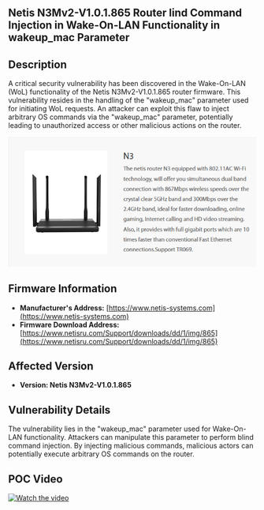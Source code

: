 ## Netis N3Mv2-V1.0.1.865 Router lind Command Injection in Wake-On-LAN Functionality in wakeup_mac Parameter

## Description

A critical security vulnerability has been discovered in the Wake-On-LAN (WoL) functionality of the Netis N3Mv2-V1.0.1.865 router firmware. This vulnerability resides in the handling of the "wakeup_mac" parameter used for initiating WoL requests. An attacker can exploit this flaw to inject arbitrary OS commands via the "wakeup_mac" parameter, potentially leading to unauthorized access or other malicious actions on the router.

![Router](images/1.png)

## Firmware Information

- **Manufacturer's Address:** [https://www.netis-systems.com](https://www.netis-systems.com)
- **Firmware Download Address:** [https://www.netisru.com/Support/downloads/dd/1/img/865](https://www.netisru.com/Support/downloads/dd/1/img/865)

## Affected Version

- **Version: Netis N3Mv2-V1.0.1.865**

## Vulnerability Details

The vulnerability lies in the "wakeup_mac" parameter used for Wake-On-LAN functionality. Attackers can manipulate this parameter to perform blind command injection. By injecting malicious commands, malicious actors can potentially execute arbitrary OS commands on the router.


## POC Video

[![Watch the video](https://img.youtube.com/vi/in0x_a2kz-U/maxresdefault.jpg)](https://youtu.be/in0x_a2kz-U)